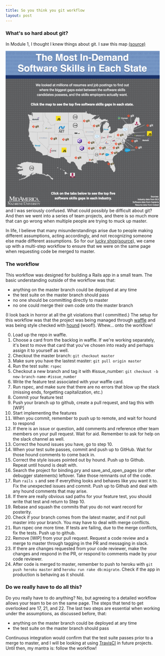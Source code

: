 ```yaml
---
title: So you think you git workflow
layout: post
---
```

### What's so hard about git?
In Module 1, I thought I knew things about git. I saw this map [(source)](http://www.mnu.edu/business/software-skills-demand.html)

<img class= "image" src="/images/skills_map.png">
and I was seriously confused. What could possibly be difficult about git? And then we went into a series of team projects, and there is so much more that can go wrong when multiple people are trying to muck up master.

In life, I believe that many misunderstandings arise due to people making different assumptions, acting accordingly, and not recognizing someone else made different assumptions. So for our [lucky shop](https://polar-reef-22111.herokuapp.com/)([source](https://github.com/ksk5280/lucky-charms)), we came up with a multi-step workflow to ensure that we were on the same page when requesting code be merged to master.

### The workflow
This workflow was designed for building a Rails app in a small team. The basic understanding outside of the workflow was that:

* anything on the master branch could be deployed at any time
* the test suite on the master branch should pass
* no one should be committing directly to master
* no one could merge their own code onto the master branch

(I look back in horror at all the git violations that I committed.) The setup for this workflow was that the project was being managed through [waffle](https://waffle.io/) and was being style checked with [hound](https://houndci.com) (woof!). Whew... onto the workflow!

0. Load up the repo in waffle.
1. Choose a card from the backlog in waffle. If we're working separately, it's best to move that card that you've chosen into ready and perhaps assign it to yourself as well.
2. Checkout the master branch: `git checkout master`
3. Make sure you have the lastest master: `git pull origin master`
4. Run the test suite: `rspec`
5. Checkout a new branch and tag it with #issue_number: `git checkout -b new-branch-name-#issue_number`
6. Write the feature test associated with your waffle card.
7. Run rspec, and make sure that there are no errors that blow up the stack (missing ends, forgetting capitalization, etc.)
8. Commit your feature test
9. Push your branch up to github, create a pull request, and tag this with [WIP]
10. Start implementing the features
11. When you commit, remember to push up to remote, and wait for hound to respond
12. If there is an issue or question, add comments and reference other team members on your pull request. Wait for aid. Remember to ask for help on the slack channel as well.
13. Correct the hound issues you have, go to step 10.
14. When your test suite passes, commit and push up to GitHub. Wait for those hound comments to come back in.
15. Correct the style issues pointed out by hound. Push up to Github. Repeat until hound is dealt with.
16. Search the project for binding.pry and save_and_open_pages (or other debugger statements) leftover. Take those remnants out of the code.
17. Run `rails s` and see if everything looks and behaves like you want it to. Fix the unexpected issues and commit. Push up to Github and deal with any hound comments that may arise.
18. If there are really obvious sad paths for your feature test, you should write that test and return to Step 10.
19. Rebase and squash the commits that you do not want record for posterity.
20. Check if your branch comes from the latest master, and if not pull master into your branch. You may have to deal with merge conflicts.
21. Run rspec one more time. If tests are failing, due to the merge conflicts, fix the tests. Push up to github.
22. Remove [WIP] from your pull request. Request a code review and a merge to master through tagging in the PR and messaging in slack.
23. If there are changes requested from your code reviewer, make the changes and respond in the PR, or respond to comments made by your code reviewer.
24. After code is merged to master, remember to push to heroku with `git push heroku master` and `heroku run rake db:migrate`. Check if the app in production is behaving as it should.

### Do we really have to do all this?
Do you really have to do anything? No, but agreeing to a detailed workflow allows your team to be on the same page. The steps that tend to get overlooked are 17, 21, and 22. The last two steps are essential when working under the assumptions, as discussed before, that:

* anything on the master branch could be deployed at any time
* the test suite on the master branch should pass

Continuous integration would confirm that the test suite passes prior to a merge to master, and I will be looking at using [TravisCI](https://travis-ci.org/) in future projects. Until then, my mantra is: follow the workflow!
